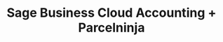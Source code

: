 ---
title: "Sage Business Cloud Accounting + Parcelninja"
seoTitle: "Sage Business Cloud Accounting Parcelninja Integration"
seoDescription: "Integrate Sage Business Cloud Accounting with Parcelninja, and you'll be able to automate logistics, simplify the ordering process and save time - and money. Find out more about how a Sage Business Cloud Accounting Parcelninja Integration can help your business."
lead: "Let Stock2Shop send fulfillment notifications to Parcelninja once orders are successfully raised in Sage Business Cloud Accounting (formerly Sage One). Here’s how we can help you streamline your workflow."
type: "source-fulfillment"
source: "sage-business-cloud-accounting"
channel: "parcelninja"
image: "/images/sap-shopify.png"
imageAlt: source_name logo
tags: []
---